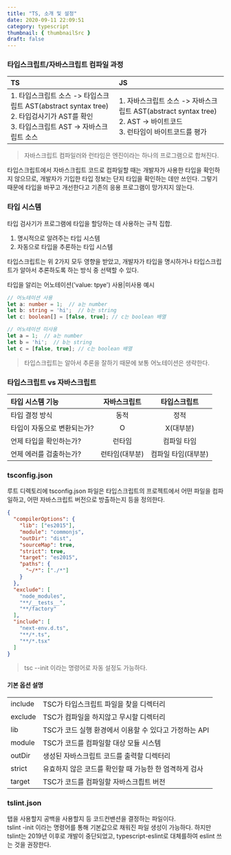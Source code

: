 ```yaml
---
title: "TS, 소개 및 설정"
date: 2020-09-11 22:09:51
category: typescript
thumbnail: { thumbnailSrc }
draft: false
---
```


### 타입스크립트/자바스크립트 컴파일 과정

|TS|JS|
|:--|:--|
|1. 타입스크립트 소스 -> 타입스크립트 AST(abstract syntax tree)<br/>2. 타입검사기가 AST를 확인<br/>3. 타입스크립트 AST -> 자바스크립트 소스|1. 자바스크립트 소스 -> 자바스크립트 AST(abstract syntax tree)<br/>2. AST -> 바이트코드<br/>3. 런타임이 바이트코드를 평가|

> 자바스크립트 컴파일러와 런타임은 엔진이라는 하나의 프로그램으로 합쳐진다.

타입스크립트에서 자바스크립트 코드로 컴파일할 때는 개발자가 사용한 타입을 확인하지 않으므로, 개발자가 기입한 타입 정보는 단지 타입을 확인하는 데만 쓰인다. 그렇기 때문에 타입을 바꾸고 개선한다고 기존의 응용 프로그램이 망가지지 않는다.

### 타입 시스템

타입 검사기가 프로그램에 타입을 할당하는 데 사용하는 규칙 집합.

1. 명시적으로 알려주는 타입 시스템
2. 자동으로 타입을 추론하는 타입 시스템

타입스크립트는 위 2가지 모두 영향을 받았고, 개발자가 타입을 명시하거나 타입스크립트가 알아서 추론하도록 하는 방식 중 선택할 수 있다.

타입을 알리는 어노테이션('value: tpye') 사용|미사용 예시

```typescript
// 어노테이션 사용
let a: number = 1;  // a는 number
let b: string = 'hi';  // b는 string
let c: boolean[] = [false, true]; // c는 boolean 배열

// 어노테이션 미사용
let a = 1;  // a는 number
let b = 'hi';  // b는 string
let c = [false, true]; // c는 boolean 배열
```

> 타입스크립트는 알아서 추론을 잘하기 때문에 보통 어노테이션은 생략한다.

### 타입스크립트 vs 자바스크립트

|타입 시스템 기능|자바스크립트|타입스크립트|
|:--|:-:|:-:|
|타입 결정 방식|동적|정적|
|타입이 자동으로 변환되는가?|O|X(대부분)|
|언제 타입을 확인하는가?|런타임|컴파일 타임|
|언제 에러를 검출하는가?|런타임(대부분)|컴파일 타임(대부분)|

### tsconfig.json

루트 디렉토리에 tsconfig.json 파일은 타입스크립트의 프로젝트에서 어떤 파일을 컴파일하고, 어떤 자바스크립트 버전으로 방출하는지 등을 정의한다.

```json
{
  "compilerOptions": {
    "lib": ["es2015"],
    "module": "commonjs",
    "outDir": "dist",
    "sourceMap": true,
    "strict": true,
    "target": "es2015",
    "paths": {
      "~/*": ["./*"]
    }
  },
  "exclude": [
    "node_modules",
    "**/__tests__",
    "**/factory"
  ],
  "include": [
    "next-env.d.ts",
    "**/*.ts",
    "**/*.tsx"
  ]
}
```

> tsc --init 이라는 명령어로 자동 설정도 가능하다.

#### 기본 옵션 설명
|||
|:--|:--|
|include|TSC가 타입스크립트 파일을 찾을 디렉터리|
|exclude|TSC가 컴파일을 하지않고 무시할 디렉터리|
|lib|TSC가 코드 실행 환경에서 이용할 수 있다고 가정하는 API|
|module|TSC가 코드를 컴파일할 대상 모듈 시스템|
|outDir|생성된 자바스크립트 코드를 출력할 디렉터리|
|strict|유효하지 않은 코드를 확인할 때 가능한 한 엄격하게 검사|
|target|TSC가 코드를 컴파일할 자바스크릡트 버전|

### tslint.json

탭을 사용할지 공백을 사용할지 등 코드컨밴션을 결정하는 파일이다.<br/>
tslint -init 이라는 명령어를 통해 기본값으로 채워진 파일 생성이 가능하다. 하지만 tslint는 2019년 이후로 개발이 중단되었고, typescript-eslint로 대체를하여 eslint 쓰는 것을 권장한다.